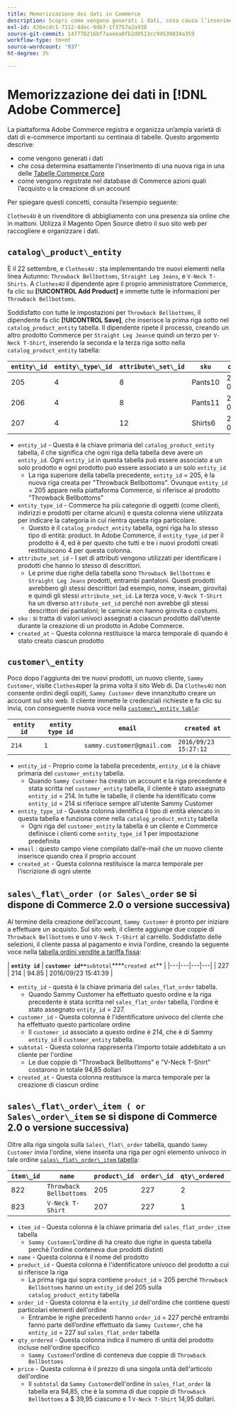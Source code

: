 ```yaml
---
title: Memorizzazione dei dati in Commerce
description: Scopri come vengono generati i dati, cosa causa l’inserimento di una nuova riga e come vengono registrate le azioni nel database di Commerce.
exl-id: 436ecdc1-7112-4dec-9db7-1f3757a2a938
source-git-commit: 14777b216bf7aaeea0fb2d0513cc94539034a359
workflow-type: tm+mt
source-wordcount: '937'
ht-degree: 3%

---
```


# Memorizzazione dei dati in [!DNL Adobe Commerce]

La piattaforma Adobe Commerce registra e organizza un’ampia varietà di dati di e-commerce importanti su centinaia di tabelle. Questo argomento descrive:

* come vengono generati i dati
* che cosa determina esattamente l’inserimento di una nuova riga in una delle [Tabelle Commerce Core](../data-warehouse-mgr/common-mage-tables.md)
* come vengono registrate nel database di Commerce azioni quali l’acquisto o la creazione di un account

Per spiegare questi concetti, consulta l’esempio seguente:

`Clothes4U` è un rivenditore di abbigliamento con una presenza sia online che in mattoni. Utilizza il Magento Open Source dietro il suo sito web per raccogliere e organizzare i dati.

## `catalog\_product\_entity`

È il 22 settembre, e `Clothes4U` : sta implementando tre nuovi elementi nella linea Autunno: `Throwback Bellbottoms`, `Straight Leg Jeans`, e `V-Neck T-Shirts`. A `Clothes4U` il dipendente apre il proprio amministratore Commerce, fa clic su **[!UICONTROL Add Product]** e immette tutte le informazioni per `Throwback Bellbottoms`.

Soddisfatto con tutte le impostazioni per `Throwback Bellbottoms`, il dipendente fa clic **[!UICONTROL Save]**, che inserisce la prima riga sotto nel `catalog_product_entity` tabella. Il dipendente ripete il processo, creando un altro prodotto Commerce per `Straight Leg Jeans`e quindi un terzo per `V-Neck T-Shirt`, inserendo la seconda e la terza riga sotto nella `catalog_product_entity` tabella:

| **`entity\_id`** | **`entity\_type\_id`** | **`attribute\_set\_id`** | **`sku`** | **`created\_at`** |
|---|---|---|---|---|
| 205 | 4 | 8 | Pants10 | 2016/09/22 09:15:43 |
| 206 | 4 | 8 | Pants11 | 2016/09/22 09:18:17 |
| 207 | 4 | 12 | Shirts6 | 2016/09/22 09:24:02 |

* `entity_id` - Questa è la chiave primaria del `catalog_product_entity` tabella, il che significa che ogni riga della tabella deve avere un `entity_id`. Ogni `entity_id` in questa tabella può essere associato a un solo prodotto e ogni prodotto può essere associato a un solo `entity_id`
   * La riga superiore della tabella precedente, `entity_id` = 205, è la nuova riga creata per &quot;Throwback Bellbottoms&quot;. Ovunque `entity_id` = 205 appare nella piattaforma Commerce, si riferisce al prodotto &quot;Throwback Bellbottoms&quot;
* `entity_type_id` - Commerce ha più categorie di oggetti (come clienti, indirizzi e prodotti per citarne alcuni) e questa colonna viene utilizzata per indicare la categoria in cui rientra questa riga particolare.
   * Questo è il `catalog_product_entity` tabella, ogni riga ha lo stesso tipo di entità: product. In Adobe Commerce, il `entity_type_id` per il prodotto è 4, ed è per questo che tutti e tre i nuovi prodotti creati restituiscono 4 per questa colonna.
* `attribute_set_id` - I set di attributi vengono utilizzati per identificare i prodotti che hanno lo stesso di descrittori.
   * Le prime due righe della tabella sono `Throwback Bellbottoms` e `Straight Leg Jeans` prodotti, entrambi pantaloni. Questi prodotti avrebbero gli stessi descrittori (ad esempio, nome, inseam, girovita) e quindi gli stessi `attribute_set_id`. La terza voce, `V-Neck T-Shirt` ha un diverso `attribute_set_id` perché non avrebbe gli stessi descrittori dei pantaloni; le camicie non hanno girovita o costumi.
* `sku` : si tratta di valori univoci assegnati a ciascun prodotto dall’utente durante la creazione di un prodotto in Adobe Commerce.
* `created_at` - Questa colonna restituisce la marca temporale di quando è stato creato ciascun prodotto

## `customer\_entity`

Poco dopo l&#39;aggiunta dei tre nuovi prodotti, un nuovo cliente, `Sammy Customer`, visite `Clothes4U`per la prima volta il sito Web di. Da `Clothes4U` non consente ordini degli ospiti, `Sammy Customer` deve innanzitutto creare un account sul sito web. Il cliente immette le credenziali richieste e fa clic su invia, con conseguente nuova voce nella [`customer\_entity table`](../data-warehouse-mgr/cust-ent-table.md):

| **`entity id`** | **`entity type id`** | **`email`** | **`created at`** |
|---|---|---|---|
| `214` | `1` | `sammy.customer@gmail.com` | `2016/09/23 15:27:12` |

* `entity_id` - Proprio come la tabella precedente, `entity_id` è la chiave primaria del `customer_entity` tabella.
   * Quando `Sammy Customer` ha creato un account e la riga precedente è stata scritta nel `customer_entity` tabella, il cliente è stato assegnato `entity_id` = 214. In tutte le tabelle, il cliente ha identificato come `entity_id` = 214 si riferisce sempre all&#39;utente Sammy Customer
* `entity_type_id` - Questa colonna identifica il tipo di entità elencato in questa tabella e funziona come nella `catalog_product_entity` tabella
   * Ogni riga del `customer_entity` la tabella è un cliente e Commerce definisce i clienti come `entity_type_id` 1 per impostazione predefinita
* `email` : questo campo viene compilato dall’e-mail che un nuovo cliente inserisce quando crea il proprio account
* `created_at` - Questa colonna restituisce la marca temporale per l’iscrizione di ogni utente

## `sales\_flat\_order (or Sales\_order` se si dispone di Commerce 2.0 o versione successiva)

Al termine della creazione dell’account, `Sammy Customer` è pronto per iniziare a effettuare un acquisto. Sul sito web, il cliente aggiunge due coppie di `Throwback Bellbottoms` e uno `V-Neck T-Shirt` al carrello. Soddisfatto delle selezioni, il cliente passa al pagamento e invia l&#39;ordine, creando la seguente voce nella [tabella ordini vendite a tariffa fissa](../data-warehouse-mgr/sales-flat-order-table.md):

| **`entity id`** | **`customer id**`**`subtotal`****`created at`** |
|---|---|---|---|
| 227 | 214 | 94.85 | 2016/09/23 15:41:39 |

* `entity_id` - questa è la chiave primaria del `sales_flat_order` tabella.
   * Quando Sammy Customer ha effettuato questo ordine e la riga precedente è stata scritta nel `sales_flat_order` tabella, l&#39;ordine è stato assegnato `entity_id` = 227.
* `customer_id` - Questa colonna è l&#39;identificatore univoco del cliente che ha effettuato questo particolare ordine
   * Il `customer_id` associato a questo ordine è 214, che è di Sammy `entity_id` il `customer_entity` tabella.
* `subtotal` - Questa colonna rappresenta l&#39;importo totale addebitato a un cliente per l&#39;ordine
   * Le due coppie di &quot;Throwback Bellbottoms&quot; e &quot;V-Neck T-Shirt&quot; costarono in totale 94,85 dollari
* `created_at` - Questa colonna restituisce la marca temporale per la creazione di ciascun ordine

## `sales\_flat\_order\_item ( or Sales\_order\_item` se si dispone di Commerce 2.0 o versione successiva)

Oltre alla riga singola sulla `Sales\_flat\_order` tabella, quando `Sammy Customer` invia l&#39;ordine, viene inserita una riga per ogni elemento univoco in tale ordine [`sales\_flat\_order\_item` tabella](../data-warehouse-mgr/sales-flat-order-item-table.md):

| **`item\_id`** | **`name`** | **`product\_id`** | **`order\_id`** | **`qty\_ordered`** | **`price`** |
|---|---|---|---|---|---|
| 822 | `Throwback Bellbottoms` | 205 | 227 | 2 | 39.95 |
| 823 | `V-Neck T-Shirt` | 207 | 227 | 1 | 14.95 |

* `item_id` - Questa colonna è la chiave primaria del `sales_flat_order_item` tabella
   * `Sammy Customer`L&#39;ordine di ha creato due righe in questa tabella perché l&#39;ordine conteneva due prodotti distinti
* `name` - Questa colonna è il nome del prodotto
* `product_id` - Questa colonna è l&#39;identificatore univoco del prodotto a cui si riferisce la riga
   * La prima riga qui sopra contiene `product_id` = 205 perché `Throwback Bellbottoms` hanno un `entity_id` del 205 sulla `catalog_product_entity` tabella
* `order_id` - Questa colonna è la `entity_id` dell&#39;ordine che contiene questi particolari elementi dell&#39;ordine
   * Entrambe le righe precedenti hanno `order_id` = 227 perché entrambi fanno parte dell’ordine effettuato da `Sammy Customer`, che ha `entity_id` = 227 sul `sales_flat_order` tabella
* `qty_ordered` - Questa colonna indica il numero di unità del prodotto incluse nell&#39;ordine specifico
   * `Sammy Customer`l&#39;ordine di conteneva due coppie di `Throwback Bellbottoms`
* `price` - Questa colonna è il prezzo di una singola unità dell&#39;articolo dell&#39;ordine
   * Il `subtotal` da `Sammy Customer`dell&#39;ordine in `sales_flat_order` la tabella era 94,85, che è la somma di due coppie di `Throwback Bellbottoms` a $ 39,95 ciascuno e 1 `V-Neck T-Shirt` 14,95 dollari.
